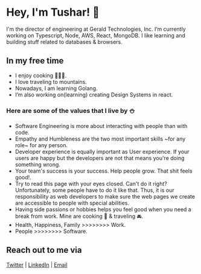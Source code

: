 # Hey, I'm Tushar! 👋

I'm the director of engineering at Gerald Technologies, Inc. I’m currently working on Typescript, Node, AWS, React, MongoDB. I like learning and building stuff related to databases & browsers.

## In my free time

- I enjoy cooking 👨🏻‍🍳.
- I love traveling to mountains.
- Nowadays, I am learning Golang.
- I’m also working on(learning) creating Design Systems in react.

### Here are some of the values that I live by ⛄️

- Software Engineering is more about interacting with people than with code.
- Empathy and Humbleness are the two most important skills ~for any role~ for any person.
- Developer experience is equally important as User experience. If your users are happy but the developers are not that means you're doing something wrong.
- Your team's success is your success. Help people grow. That shit feels good!.
- Try to read this page with your eyes closed. Can't do it right? Unfortunately, some people have to do it like that. Thus, it is our responsibility as web developers to make sure the web pages we create are accessible to people with special abilities.
- Having side passions or hobbies helps you feel good when you need a break from work. Mine are cooking 🍪 & traveling 🚘.
- Health, Happiness, Family >>>>>>>> Work.
- People >>>>>>>> Software.


## Reach out to me via

[Twitter](https://twitter.com/tusharf5) | [LinkedIn](https://linkedin.com/in/tusharf5) | [Email](ts17995@gmail.com)

